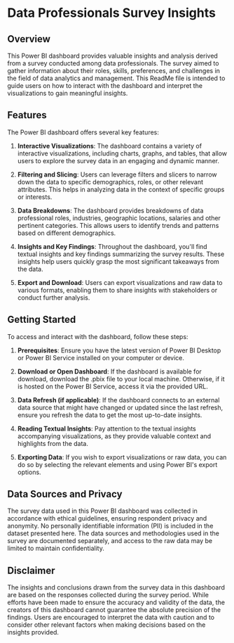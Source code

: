 # Data Professionals Survey Insights

## Overview

This Power BI dashboard provides valuable insights and analysis derived from a survey conducted among data professionals. The survey aimed to gather information about their roles, skills, preferences, and challenges in the field of data analytics and management. This ReadMe file is intended to guide users on how to interact with the dashboard and interpret the visualizations to gain meaningful insights.

## Features

The Power BI dashboard offers several key features:

1. **Interactive Visualizations**: The dashboard contains a variety of interactive visualizations, including charts, graphs, and tables, that allow users to explore the survey data in an engaging and dynamic manner.

2. **Filtering and Slicing**: Users can leverage filters and slicers to narrow down the data to specific demographics, roles, or other relevant attributes. This helps in analyzing data in the context of specific groups or interests.

3. **Data Breakdowns**: The dashboard provides breakdowns of data professional roles, industries, geographic locations, salaries and other pertinent categories. This allows users to identify trends and patterns based on different demographics.

4. **Insights and Key Findings**: Throughout the dashboard, you'll find textual insights and key findings summarizing the survey results. These insights help users quickly grasp the most significant takeaways from the data.

5. **Export and Download**: Users can export visualizations and raw data to various formats, enabling them to share insights with stakeholders or conduct further analysis.

## Getting Started

To access and interact with the dashboard, follow these steps:

1. **Prerequisites**: Ensure you have the latest version of Power BI Desktop or Power BI Service installed on your computer or device.

2. **Download or Open Dashboard**: If the dashboard is available for download, download the .pbix file to your local machine. Otherwise, if it is hosted on the Power BI Service, access it via the provided URL.

3. **Data Refresh (if applicable)**: If the dashboard connects to an external data source that might have changed or updated since the last refresh, ensure you refresh the data to get the most up-to-date insights.

4. **Reading Textual Insights**: Pay attention to the textual insights accompanying visualizations, as they provide valuable context and highlights from the data.

5. **Exporting Data**: If you wish to export visualizations or raw data, you can do so by selecting the relevant elements and using Power BI's export options.

## Data Sources and Privacy

The survey data used in this Power BI dashboard was collected in accordance with ethical guidelines, ensuring respondent privacy and anonymity. No personally identifiable information (PII) is included in the dataset presented here. The data sources and methodologies used in the survey are documented separately, and access to the raw data may be limited to maintain confidentiality.

## Disclaimer

The insights and conclusions drawn from the survey data in this dashboard are based on the responses collected during the survey period. While efforts have been made to ensure the accuracy and validity of the data, the creators of this dashboard cannot guarantee the absolute precision of the findings. Users are encouraged to interpret the data with caution and to consider other relevant factors when making decisions based on the insights provided.

